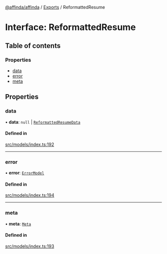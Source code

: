 [@affinda/affinda](../README.md) / [Exports](../modules.md) / ReformattedResume

# Interface: ReformattedResume

## Table of contents

### Properties

- [data](ReformattedResume.md#data)
- [error](ReformattedResume.md#error)
- [meta](ReformattedResume.md#meta)

## Properties

### data

• **data**: ``null`` \| [`ReformattedResumeData`](ReformattedResumeData.md)

#### Defined in

[src/models/index.ts:192](https://github.com/affinda/affinda-typescript/blob/12596da/src/models/index.ts#L192)

___

### error

• **error**: [`ErrorModel`](ErrorModel.md)

#### Defined in

[src/models/index.ts:194](https://github.com/affinda/affinda-typescript/blob/12596da/src/models/index.ts#L194)

___

### meta

• **meta**: [`Meta`](Meta.md)

#### Defined in

[src/models/index.ts:193](https://github.com/affinda/affinda-typescript/blob/12596da/src/models/index.ts#L193)
